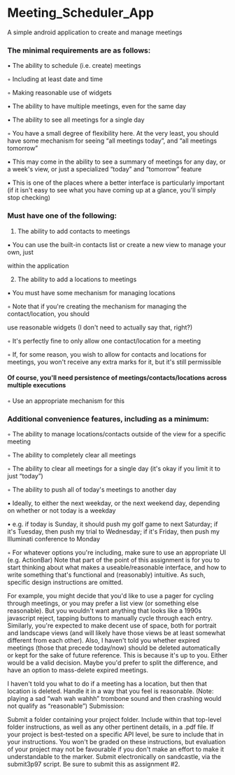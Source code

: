 # Meeting_Scheduler_App
A simple android application to create and manage meetings



### The minimal requirements are as follows:

• The ability to schedule (i.e. create) meetings

◦ Including at least date and time

◦ Making reasonable use of widgets

• The ability to have multiple meetings, even for the same day

• The ability to see all meetings for a single day

◦ You have a small degree of flexibility here. At the very least, you should have some mechanism for seeing “all meetings today”, and “all meetings tomorrow”

▪ This may come in the ability to see a summary of meetings for any day, or a week's
view, or just a specialized “today” and “tomorrow” feature

▪ This is one of the places where a better interface is particularly important (if it isn't easy
to see what you have coming up at a glance, you'll simply stop checking)

### Must have one of the following:

1. The ability to add contacts to meetings

▪ You can use the built-in contacts list or create a new view to manage your own, just

within the application

2. The ability to add a locations to meetings

▪ You must have some mechanism for managing locations

◦ Note that if you're creating the mechanism for managing the contact/location, you should

use reasonable widgets (I don't need to actually say that, right?)

◦ It's perfectly fine to only allow one contact/location for a meeting

◦ If, for some reason, you wish to allow for contacts and locations for meetings, you won't
receive any extra marks for it, but it's still permissible

#### Of course, you'll need persistence of meetings/contacts/locations across multiple executions

◦ Use an appropriate mechanism for this

### Additional convenience features, including as a minimum:

◦ The ability to manage locations/contacts outside of the view for a specific meeting

◦ The ability to completely clear all meetings

◦ The ability to clear all meetings for a single day (it's okay if you limit it to just “today”)

◦ The ability to push all of today's meetings to another day

▪ Ideally, to either the next weekday, or the next weekend day, depending on whether or
not today is a weekday

• e.g. if today is Sunday, it should push my golf game to next Saturday; if it's Tuesday,
then push my trial to Wednesday; if it's Friday, then push my Illuminati conference
to Monday

◦ For whatever options you're including, make sure to use an appropriate UI (e.g. ActionBar)
Note that part of the point of this assignment is for you to start thinking about what makes a
useable/reasonable interface, and how to write something that's functional and (reasonably) intuitive.
As such, specific design instructions are omitted.

For example, you might decide that you'd like to use a pager for cycling through meetings, or you may
prefer a list view (or something else reasonable). But you wouldn't want anything that looks like a
1990s javascript reject, tapping buttons to manually cycle through each entry. Similarly, you're
expected to make decent use of space, both for portrait and landscape views (and will likely have those
views be at least somewhat different from each other).
Also, I haven't told you whether expired meetings (those that precede today/now) should be deleted
automatically or kept for the sake of future reference. This is because it's up to you. Either would be a
valid decision. Maybe you'd prefer to split the difference, and have an option to mass-delete expired
meetings.

I haven't told you what to do if a meeting has a location, but then that location is deleted. Handle it in a
way that you feel is reasonable. (Note: playing a sad “wah wah wahhh” trombone sound and then
crashing would not qualify as “reasonable”)
Submission:

Submit a folder containing your project folder. Include within that top-level folder instructions, as well
as any other pertinent details, in a .pdf file. If your project is best-tested on a specific API level, be sure
to include that in your instructions. You won't be graded on these instructions, but evaluation of your
project may not be favourable if you don't make an effort to make it understandable to the marker.
Submit electronically on sandcastle, via the submit3p97 script.
Be sure to submit this as assignment #2.
